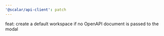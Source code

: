 ```yaml
---
'@scalar/api-client': patch
---
```


feat: create a default workspace if no OpenAPI document is passed to the modal
